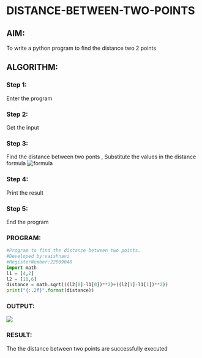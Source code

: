# DISTANCE-BETWEEN-TWO-POINTS

## AIM:

To write a python program to find the distance two 2 points

## ALGORITHM:

### Step 1: 
Enter the program
### Step 2: 
Get the input
### Step 3: 
Find the distance between two ponts , Substitute the values in the distance formula  ![formula](/formula.jpg)
### Step 4: 
Print the result
### Step 5: 
End the program

### PROGRAM:
```python
#Program to find the distance between two points.
#Developed by:vaishnavi 
#RegisterNumber:22009040
import math
l1 = [4,2]
l2 = [10,6]
distance = math.sqrt(((l2[0]-l1[0])**2)+((l2[1]-l1[1])**2))
print("{:.2f}".format(distance))
```
  
### OUTPUT:

![](./distance.png)

### RESULT:

The the distance between two points are successfully executed